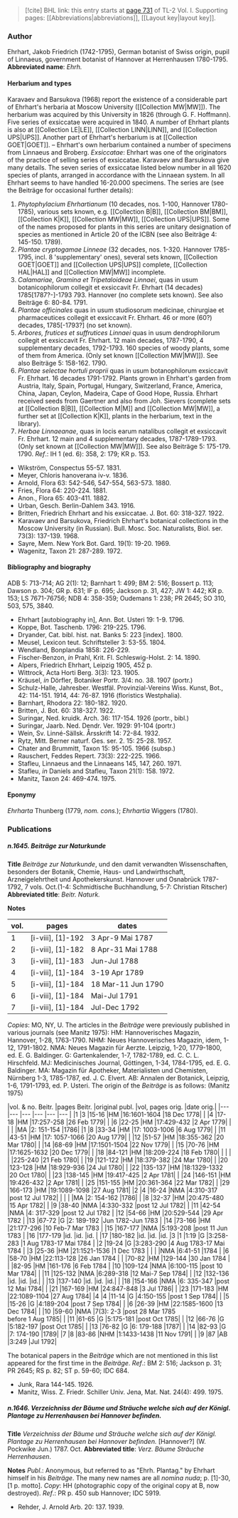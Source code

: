 > [!cite] BHL link: this entry starts at [page 731](https://www.biodiversitylibrary.org/page/33120862) of TL-2 Vol. I.
> Supporting pages: [[Abbreviations|abbreviations]], [[Layout key|layout key]].

### Author

Ehrhart, Jakob Friedrich (1742-1795), German botanist of Swiss origin, pupil of Linnaeus, government botanist of Hannover at Herrenhausen 1780-1795. 
**Abbreviated name**: *Ehrh.*

#### Herbarium and types

Karavaev and Barsukova (1968) report the existence of a considerable part of Ehrhart's herbaria at Moscow University ([[Collection MW|MW]]). The herbarium was acquired by this University in 1826 (through G. F. Hoffmann). Five series of exsiccatae were acquired in 1840. A number of Ehrhart plants is also at [[Collection LE|LE]], [[Collection LINN|LINN]], and [[Collection UPS|UPS]]. Another part of Ehrhart's herbarium is at [[Collection GOET|GOET]]. – Ehrhart's own herbarium contained a number of specimens from Linnaeus and Broberg.
*Exsiccatae*: Ehrhart was one of the originators of the practice of selling series of exsiccatae. Karavaev and Barsukova give many details. The seven series of exsiccatae listed below number in all 1620 species of plants, arranged in accordance with the Linnaean system. In all Ehrhart seems to have handled 16-20.000 specimens. The series are (see the Beiträge for occasional further details):
1. *Phytophylacium Ehrhartianum* (10 decades, nos. 1-100, Hannover 1780-1785), various sets known, e.g. [[Collection B|B]], [[Collection BM|BM]], [[Collection K|K]], [[Collection MW|MW]], [[Collection UPS|UPS]]. Some of the names proposed for plants in this series are unitary designation of species as mentioned in Article 20 of the ICBN (see also Beiträge 4: 145-150. 1789).
2. *Plantae cryptogamae Linneae* (32 decades, nos. 1-320. Hannover 1785-1795, incl. 8 'supplementary' ones), several sets known, [[Collection GOET|GOET]] and [[Collection UPS|UPS]] complete, [[Collection HAL|HAL]] and [[Collection MW|MW]] incomplete.
3. *Calamariae, Gramina et Tripetaloideae Linnaei*, quas in usum botanicophilorum collegit et exsiccavit Fr. Ehrhart (14 decades) 1785\[1787?-\]-1793 793. Hannover (no complete sets known). See also Beiträge 6: 80-84. 1791.
4. *Plantae officinales* quas in usum studiosorum medicinae, chirurgiae et pharmaceutices collegit et exsiccavit Fr. Ehrhart. 46 or more (60?) decades, 1785\[-1793?\] (no set known).
5. *Arbores, frutices et suffrutices Linnaei* quas in usum dendrophilorum collegit et exsiccavit Fr. Ehrhart. 12 main decades, 1787-1790, 4 supplementary decades, 1792-1793. 160 species of woody plants, some of them from America. (Only set known [[Collection MW|MW]]). See also Beiträge 5: 158-162. 1790.
6. *Plantae selectae hortuli proprii* quas in usum botanophilorum exsiccavit Fr. Ehrhart. 16 decades 1791-1792. Plants grown in Ehrhart's garden from Austria, Italy, Spain, Portugal, Hungary, Switzerland, France, America, China, Japan, Ceylon, Madeira, Cape of Good Hope, Russia. Ehrhart received seeds from Gaertner and also from Joh. Sievers (complete sets at [[Collection B|B]], [[Collection M|M]] and [[Collection MW|MW]], a further set at [[Collection K|K]], plants in the herbarium, text in the library).
7. *Herbae Linnaeanae*, quas in locis earum natalibus collegit et exsiccavit Fr. Ehrhart. 12 main and 4 supplementary decades, 1787-1789-1793. (Only set known at [[Collection MW|MW]]). See also Beiträge 5: 175-179. 1790.
*Ref*.: IH 1 (ed. 6): 358, 2: 179; KR p. 153.
- Wikström, Conspectus 55-57. 1831.
- Meyer, Chloris hanoverana iv-v. 1836.
- Arnold, Flora 63: 542-546, 547-554, 563-573. 1880.
- Fries, Flora 64: 220-224. 1881.
- Anon., Flora 65: 403-411. 1882.
- Urban, Gesch. Berlin-Dahlem 343. 1916.
- Britten, Friedrich Ehrhart and his exsiccatae. J. Bot. 60: 318-327. 1922.
- Karavaev and Barsukova, Friedrich Ehrhart's botanical collections in the Moscow University (in Russian). Bull. Mosc. Soc. Naturalists, Biol. ser. 73(3): 137-139. 1968.
- Sayre, Mem. New York Bot. Gard. 19(1): 19-20. 1969.
- Wagenitz, Taxon 21: 287-289. 1972.

#### Bibliography and biography

ADB 5: 713-714; AG 2(1): 12; Barnhart 1: 499; BM 2: 516; Bossert p. 113; Dawson p. 304; GR p. 631; IF p. 695; Jackson p. 31, 427; JW 1: 442; KR p. 153; LS 7671-76756; NDB 4: 358-359; Oudemans 1: 238; PR 2645; SO 310, 503, 575, 3840.
- Ehrhart \[autobiography in\], Ann. Bot. Usteri 19: 1-9. 1796.
- Koppe, Bot. Taschenb. 1796: 219-225. 1796.
- Dryander, Cat. bibl. hist. nat. Banks 5: 223 \[index\]. 1800.
- Meusel, Lexicon teut. Schriftsteller 3: 53-55. 1804.
- Wendland, Bonplandia 1858: 226-229.
- Fischer-Benzon, *in* Prahl, Krit. Fl. Schleswig-Holst. 2: 14. 1890.
- Alpers, Friedrich Ehrhart, Leipzig 1905, 452 p.
- Wittrock, Acta Horti Berg. 3(3): 123. 1905.
- Kräusel, *in* Dörfler, Botaniker Portr. 3/4: no. 38. 1907 (portr.)
- Schulz-Halle, Jahresber. Westfäl. Provinzial-Vereins Wiss. Kunst, Bot., 42: 114-151. 1914, 44: 76-87. 1916 (floristics Westphalia).
- Barnhart, Rhodora 22: 180-182. 1920.
- Britten, J. Bot. 60: 318-327. 1922.
- Suringar, Ned. kruidk. Arch. 36: 117-154. 1926 (portr., bibl.)
- Suringar, Jaarb. Ned. Dendr. Ver. 1929: 91-104 (portr.)
- Wein, Sv. Linné-Sällsk. Årsskrift 14: 72-84. 1932.
- Rytz, Mitt. Berner naturf. Ges. ser. 2. 15: 25-28. 1957.
- Chater and Brummitt, Taxon 15: 95-105. 1966 (subsp.)
- Rauschert, Feddes Repert. 73(3): 222-225. 1966.
- Stafleu, Linnaeus and the Linnaeans 145, 147, 260. 1971.
- Stafleu, *in* Daniels and Stafleu, Taxon 21(1): 158. 1972.
- Manitz, Taxon 24: 469-474. 1975.

#### Eponymy

*Ehrharta* Thunberg (1779, *nom. cons.*); *Ehrhartia* Wiggers (1780).

### Publications

##### n.1645. Beiträge zur Naturkunde

**Title**
*Beiträge zur Naturkunde*, und den damit verwandten Wissenschaften, besonders der Botanik, Chemie, Haus- und Landwirthschaft, Arzneigelehrtheit und Apothekerskunst. Hannover und Osnabrück 1787-1792, 7 vols. Oct.(1-4: Schmidtische Buchhandlung, 5-7: Christian Ritscher)
**Abbreviated title**: *Beitr. Naturk.*

**Notes**

|vol.	|pages	|dates	|
|---	|---	|---	|
|1	|\[i-viii\], \[1\]-192	|3 Apr-9 Mai 1787	|
|2	|\[i-viii\], \[1\]-182	|8 Apr-31 Mai 1788	|
|3	|\[i-viii\], \[1\]-183	|Jun-Jul 1788	|
|4	|\[i-viii\], \[1\]-184	|3-19 Apr 1789|
|5	|\[i-viii\], \[1\]-184	|18 Mar-11 Jun 1790|
|6	|\[i-viii\], \[1\]-184	|Mai-Jul 1791|
|7	|\[i-viii\], \[1\]-184	|Jul-Dec 1792|

*Copies*: MO, NY, U.
The articles in the *Beiträge* were previously published in various journals (see Manitz 1975):
HM: Hannoverisches Magazin, Hannover, 1-28, 1763-1790.
NHM: Neues Hannoverisches Magazin, idem, 1-12, 1791-1802.
NMA: Neues Magazin für Aerzte. Leipzig, 1-20, 1779-1800, ed. E. G. Baldinger.
G: Gartenkalender, 1-7, 1782-1789, ed. C. C. L. Hirschfeld.
MJ: Medicinisches Journal, Göttingen, 1-34, 1784-1795, ed. E. G. Baldinger.
MA: Magazin für Apotheker, Materialisten und Chemisten, Nürnberg 1-3, 1785-1787, ed. J. C. Elvert.
AB: Annalen der Botanick, Leipzig, 1-6, 1791-1793, ed. P. Usteri.
The origin of the *Beiträge* is as follows: (Manitz 1975)

|vol. & no. Beitr.	|pages Beitr.	|original publ.	|vol, pages orig.	|date orig.|
|---	|---	|---	|---	|---	|---	|
|1	|3	|15-16	|HM	|16:1601-1604	|18 Dec 1778|
|	|4	|17-18	|HM	|17:257-258	|26 Feb 1779|
|	|6	|22-25	|HM	|17:429-432	|2 Apr 1779|
|	|	|	|MA	|2: 151-154	|1786|
|1	|8	|33-34	|HM	|17: 1003-1006	|6 Aug 1779|
|	|11	|43-51	|HM	|17: 1057-1066	|20 Aug 1779|
|	|12	|51-57	|HM	|18:355-362	|20 Mar 1780|
|	|14	|68-69	|HM	|17:1501-1504	|22 Nov 1779|
|	|15	|70-76	|HM	|17:1625-1632	|20 Dec 1779|
|	|18	|84-121	|HM	|18:209-224	|18 Feb 1780|
|	|	|	|	|225-240	|21 Feb 1780|
|	|19	|121-122	|HM	|18:379-382	|24 Mar 1780|
|	|20	|123-128	|HM	|18:929-936	|24 Jul 1780|
|	|22	|135-137	|HM	|18:1329-1332	|20 Oct 1780|
|	|23	|138-145	|HM	|19:417-425	|2 Apr 1781|
|	|24	|146-151	|HM	|19:426-432	|2 Apr 1781|
|	|25	|151-155	|HM	|20:361-364	|22 Mar 1782|
|	|29	|166-173	|HM	|19:1089-1098	|27 Aug 1781|
|2	|4	|16-24	|NMA	|4:310-317	|post 12 Jul 1782|
|	|	|	|MA	|2: 154-162	|1786|
|	|8	|32-37	|HM	|20:475-480	|15 Apr 1782|
|	|9	|38-40	|NMA	|4:330-332	|post 12 Jul 1782|
|	|11	|42-54	|NMA	|4: 317-329	|post 12 Jul 1782
|	|12	|54-66	|HM	|20:529-544	|29 Apr 1782
|	|13	|67-72	|G	|2: 189-192	|Jun 1782-Jun 1783
|	|14	|73-166	|HM	|21:177-296	|10 Feb-7 Mar 1783
|	|15	|167-177	|NMA	|5:193-208	|post 11 Jun 1783
|	|16	|177-179	|id.	|id.	|id.
|	|17	|180-182	|id.	|id.	|id.
|3	|1	|1:19	|G	|3:258-283	|1 Aug 1783-17 Mai 1784
|	|2	|19-24	|G	|3:283-290	|4 Aug 1783-17 Mai 1784
|	|3	|25-36	|HM	|21:1521-1536	|1 Dec 1783
|	|	|	|NMA	|6:41-51	|1784
|	|6	|58-70	|HM	|22:113-128	|26 Jan 1784
|	|	|70-82	|HM	|129-144	|30 Jan 1784
|	|	|82-95	|HM	|161-176	|6 Feb 1784
|	|10	|109-124	|NMA	|6:100-115	|post 10 Mar 1784|
|	|11	|125-132	|NMA	|6:289-318	|12 Mai-7 Sep 1784|
|	|12	|132-136	|id.	|id.	|id.|
|	|13	|137-140	|id.	|id.	|id.|
|	|18	|154-166	|NMA	|6: 335-347	|post 12 Mai 1784|
|	|21	|167-169	|HM	|24:847-848	|3 Jul 1786|
|	|23	|171-183	|HM	|22:1089-1104	|27 Aug 1784|
|4	|4	|11-14	|G	|4:150-155	|post 1 Sep 1784|
|	|5	|15-26	|G	|4:189-204	|post 7 Sep 1784|
|	|6	|26-39	|HM	|22:1585-1600	|13 Dec 1784|
|	|10	|59-60	|NMA	|7(3): 2-3	|post 28 Mar 1785<br/>before 1 Aug 1785|
|	|11	|61-65	|G	|5:175-181	|post Oct 1785|
|	|12	|66-76	|G	|5:182-197	|post Oct 1785|
|	|13	|76-82	|G	|6: 179-188	|1787|
|	|14	|82-93	|G	|7: 174-190	|1789|
|7	|8	|83-86	|NHM	|1:1433-1438	|11 Nov 1791|
|	|9	|87	|AB	|3:249	|Jul 1792|

The botanical papers in the *Beiträge* which are not mentioned in this list appeared for the first time in the *Beiträge*.
*Ref*.: BM 2: 516; Jackson p. 31; PR 2645; RS p. 82; ST p. 59-60; IDC 684.
- Junk, Rara 144-145. 1926.
- Manitz, Wiss. Z. Friedr. Schiller Univ. Jena, Mat. Nat. 24(4): 499. 1975.

##### n.1646. Verzeichniss der Bäume und Sträuche welche sich auf der Königl. Plantage zu Herrenhausen bei Hannover befinden.

**Title**
*Verzeichniss der Bäume und Sträuche welche sich auf der Königl. Plantage zu Herrenhausen bei Hannover befinden.* \[Hannover?\] (W. Pockwike Jun.) 1787. Oct.
**Abbreviated title**: *Verz. Bäume Sträuche Herrenhausen*.

**Notes**
*Publ*.: Anonymous, but referred to as "Ehrh. Plantag." by Ehrhart himself in his *Beiträge*. The many new names are all *nomina nuda*; p. \[1\]-30, \[1 p. motto\]. *Copy*: HH (photographic copy of the original copy at B, now destroyed).
*Ref*.: PR p. 450 sub Hannover; IDC 5919.
- Rehder, J. Arnold Arb. 20: 137. 1939.

